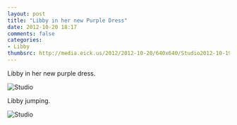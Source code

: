 ```yaml
---
layout: post
title: "Libby in her new Purple Dress"
date: 2012-10-20 18:17
comments: false
categories: 
- Libby
thumbsrc: http://media.eick.us/2012/2012-10-20/640x640/Studio2012-10-19at19-31-34-2012-10-19at19-31-34.jpg
---
```

Libby in her new purple dress.

![Studio](http://media.eick.us/media/photographs/2012/2012-10-20/Studio2012-10-19at19-31-34-2012-10-19at19-31-34.jpg)


Libby jumping.

![Studio](http://media.eick.us/media/photographs/2012/2012-10-20/Studio2012-10-19at19-32-15-2012-10-19at19-32-15.jpg)

